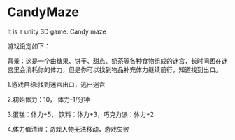 # CandyMaze
It is a unity 3D game: Candy maze

游戏设定如下：

背景：这是一个由糖果、饼干、甜点、奶茶等各种食物组成的迷宫，长时间困在迷宫里会消耗你的体力，但是你可以找到物品补充体力继续前行，知道找到出口。

1.游戏目标:找到迷宫出口，逃出迷宫

2.初始体力：10， 体力-1/分钟

3.蛋糕：体力+5， 饮料：体力+3，巧克力派：体力+2

4.体力值清理：游戏人物无法移动，游戏失败
